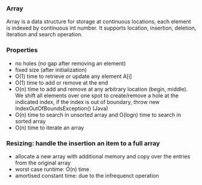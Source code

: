 ### Array
Array is a data structure for storage at continuous locations, each element is indexed by continuous int number.
It supports location, insertion, deletion, iteration and search operation.

### Properties
* no holes (no gap after removing an element)
* fixed size (after initialization)
* O(1) time to retrieve or update any element A[i]
* O(1) time to add or remove at the end
* O(n) time to add and remove at any arbitrary location (begin, middle).
    We shift all elements over one spot to create/remove a hole at the indicated index,
    if the index is out of boundary, throw new IndexOutOfBoundsException() (Java)
* O(n) time to search in unsorted array and O(logn) time to search in sorted array
* O(n) time to iterate an array

### Resizing: handle the insertion an item to a full array
- allocate a new array with additional memory and copy over the entries from the original array
- worst case runtime: O(n) time  
- amortised constant time: due to the infrequenct operation
